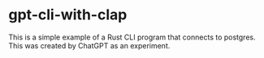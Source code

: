 # gpt-cli-with-clap

This is a simple example of a Rust CLI program that connects to postgres. This was created by ChatGPT as an experiment.
